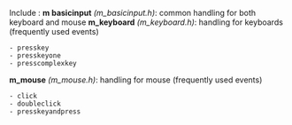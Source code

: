Include :
**m basicinput** _(m_basicinput.h)_: common handling for both keyboard and mouse
**m_keyboard** _(m_keyboard.h)_: handling for keyboards (frequently used events)
```
- presskey
- presskeyone
- presscomplexkey
```
**m_mouse** _(m_mouse.h)_: handling for mouse  (frequently used events)
```
- click
- doubleclick
- presskeyandpress
```